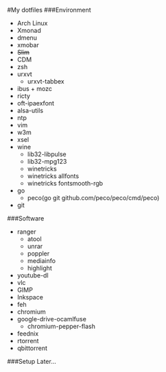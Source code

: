 #My dotfiles
###Environment
- Arch Linux
- Xmonad
- dmenu
- xmobar
- ~~Slim~~
- CDM
- zsh
- urxvt
    * urxvt-tabbex
- ibus + mozc
- ricty
- oft-ipaexfont
- alsa-utils
- ntp
- vim
- w3m
- xsel
- wine
    * lib32-libpulse
    * lib32-mpg123
    * winetricks
    * winetricks allfonts
    * winetricks fontsmooth-rgb
- go
    * peco(go git github.com/peco/peco/cmd/peco)
- git

###Software
- ranger
    * atool
    * unrar
    * poppler
    * mediainfo
    * highlight
- youtube-dl
- vlc
- GIMP
- Inkspace
- feh
- chromium
- google-drive-ocamlfuse
    * chromium-pepper-flash
- feednix
- rtorrent
- qbittorrent

###Setup
Later...
